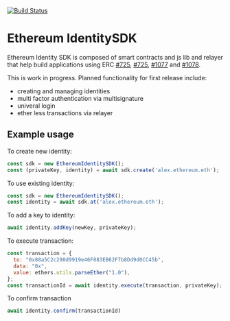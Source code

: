 [![Build Status](https://travis-ci.com/EthWorks/EthereumIdentitySDK.svg?branch=master)](https://travis-ci.com/EthWorks/EthereumIdentitySDK)

# Ethereum IdentitySDK

Ethereum Identity SDK is composed of smart contracts and js lib and relayer that help build applications using ERC [#725](https://github.com/ethereum/EIPs/blob/master/EIPS/eip-725.md), [#725](https://github.com/ethereum/EIPs/issues/735), [#1077](https://github.com/ethereum/EIPs/pull/1077) and [#1078](https://github.com/ethereum/EIPs/pull/1078).

This is work in progress. Planned functionality for first release include:
- creating and managing identities
- multi factor authentication via multisignature
- univeral login
- ether less transactions via relayer

## Example usage

To create new identity:
```js
const sdk = new EthereumIdentitySDK();
const (privateKey, identity) = await sdk.create('alex.ethereum.eth');
```

To use existing identity:
```js
const sdk = new EthereumIdentitySDK();
const identity = await sdk.at('alex.ethereum.eth');
```

To add a key to identity:
```js
await identity.addKey(newKey, privateKey);
```

To execute transaction:
```js
const transaction = {
  to: "0x88a5C2c290d9919e46F883EB62F7b8Dd9d0CC45b",
  data: "0x",
  value: ethers.utils.parseEther("1.0"),
};
const transactionId = await identity.execute(transaction, privateKey);
```

To confirm transaction
```js
await identity.confirm(transactionId)
```